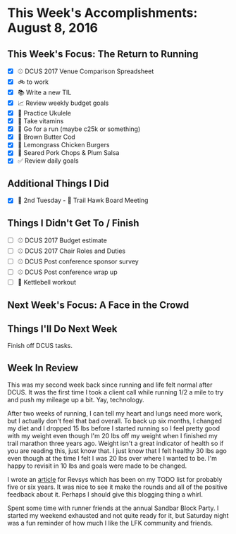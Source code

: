 # This Week's Accomplishments: August 8, 2016

## This Week's Focus: The Return to Running

- [x] :baseball: DCUS 2017 Venue Comparison Spreadsheet
- [x] :bike: to work
- [x] :books: Write a new TIL
- [x] :chart_with_upwards_trend: Review weekly budget goals
- [x] :guitar: Practice Ukulele
- [x] :muscle: Take vitamins
- [x] :running: Go for a run (maybe c25k or something)
- [x] :stew: Brown Butter Cod
- [x] :stew: Lemongrass Chicken Burgers
- [x] :stew: Seared Pork Chops & Plum Salsa
- [x] :white_check_mark: Review daily goals

## Additional Things I Did

- [x] :calendar: 2nd Tuesday - :running: Trail Hawk Board Meeting

## Things I Didn't Get To / Finish

- [ ] :baseball: DCUS 2017 Budget estimate
- [ ] :baseball: DCUS 2017 Chair Roles and Duties
- [ ] :baseball: DCUS Post conference sponsor survey
- [ ] :baseball: DCUS Post conference wrap up
- [ ] :muscle: Kettlebell workout

## Next Week's Focus: A Face in the Crowd 

## Things I'll Do Next Week

Finish off DCUS tasks.

## Week In Review

This was my second week back since running and life felt normal after DCUS. It was the first time I took a client call while running 1/2 a mile to try and push my mileage up a bit. Yay, technology.

After two weeks of running, I can tell my heart and lungs need more work, but I actually don't feel that bad overall. To back up six months, I changed my diet and I dropped 15 lbs before I started running so I feel pretty good with my weight even though I'm 20 lbs off my weight when I finished my trail marathon three years ago. Weight isn't a great indicator of health so if you are reading this, just know that. I just know that I felt healthy 30 lbs ago even though at the time I felt I was 20 lbs over where I wanted to be. I'm happy to revisit in 10 lbs and goals were made to be changed.

I wrote an [article](http://www.revsys.com/tidbits/extend-django-templates-smartly/?utm_content=buffere9a0c&utm_medium=social&utm_source=twitter.com&utm_campaign=buffer) for Revsys which has been on my TODO list for probably five or six years. It was nice to see it make the rounds and all of the positive feedback about it. Perhaps I should give this blogging thing a whirl.

Spent some time with runner friends at the annual Sandbar Block Party. I started my weekend exhausted and not quite ready for it, but Saturday night was a fun reminder of how much I like the LFK community and friends.
